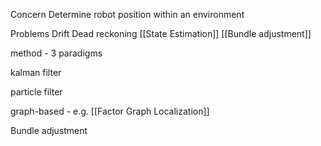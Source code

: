 Concern
Determine robot position within an environment

Problems
Drift
Dead reckoning
[[State Estimation]]
[[Bundle adjustment]]

method - 3 paradigms

kalman filter

particle filter

graph-based - e.g. [[Factor Graph Localization]]

Bundle adjustment
